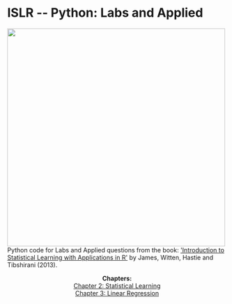 # ISLR -- Python: Labs and Applied

<img src="https://github.com/mscaudill/IntroStatLearn/blob/master/ISLRimage.jpg" height="500" align="left">

Python code for Labs and Applied questions from the book: ['Introduction to
Statistical Learning with Applications in
R'](#http://www-bcf.usc.edu/~gareth/ISL/) by James, Witten, Hastie and
Tibshirani (2013). 

<p align="center">
  <b>Chapters:</b><br>
    <a
    href="https://github.com/mscaudill/IntroStatLearn/tree/master/notebooks/Ch2_Statistical_Learning"> 
    Chapter 2: Statistical Learning</a> <br>
    <a
    href="https://github.com/mscaudill/IntroStatLearn/tree/master/notebooks/Ch3_Linear_Regression"> Chapter 3: Linear Regression</a> <br>
    <br><br>
</p>
